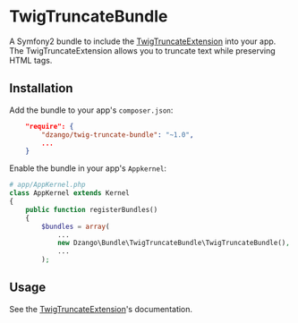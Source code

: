 TwigTruncateBundle
==================

A Symfony2 bundle to include the [TwigTruncateExtension](https://github.com/dzango/TwigTruncateExtension) into your app. The TwigTruncateExtension allows you to truncate text while preserving HTML tags.

Installation
------------

Add the bundle to your app's `composer.json`:

```json
    "require": {
        "dzango/twig-truncate-bundle": "~1.0",
        ...
    }
```

Enable the bundle in your app's `Appkernel`:

```php
# app/AppKernel.php
class AppKernel extends Kernel
{
    public function registerBundles()
    {
        $bundles = array(
        	...
            new Dzango\Bundle\TwigTruncateBundle\TwigTruncateBundle(),
            ...
        );
```

Usage
-----

See the [TwigTruncateExtension](https://github.com/dzango/TwigTruncateExtension)'s documentation.

